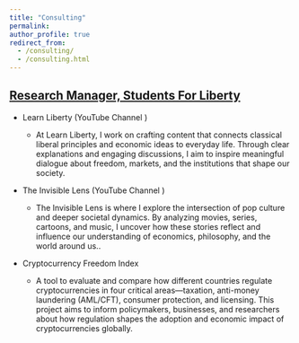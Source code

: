 ```yaml
---
title: "Consulting"
permalink:
author_profile: true
redirect_from: 
  - /consulting/
  - /consulting.html
---
```


## [Research Manager, Students For Liberty](https://studentsforliberty.org/blog/staff/mariana-piaia/)

* Learn Liberty (YouTube Channel  <a href="https://www.youtube.com/learnliberty" target="_blank" title="YouTube"><i class="fab fa-youtube"></i></a>)
  * At Learn Liberty, I work on crafting content that connects classical liberal principles and economic ideas to everyday life. Through clear explanations and engaging discussions, I aim to inspire meaningful dialogue about freedom, markets, and the institutions that shape our society.
  
* The Invisible Lens (YouTube Channel  <a href="https://www.youtube.com/channel/UCwYitjvEl8hms8gFUFHp2Mw" target="_blank" title="YouTube"><i class="fab fa-youtube"></i></a>)
  * The Invisible Lens is where I explore the intersection of pop culture and deeper societal dynamics. By analyzing movies, series, cartoons, and music, I uncover how these stories reflect and influence our understanding of economics, philosophy, and the world around us..

* Cryptocurrency Freedom Index
  * A tool to evaluate and compare how different countries regulate cryptocurrencies in four critical areas—taxation, anti-money laundering (AML/CFT), consumer protection, and licensing. This project aims to inform policymakers, businesses, and researchers about how regulation shapes the adoption and economic impact of cryptocurrencies globally.
